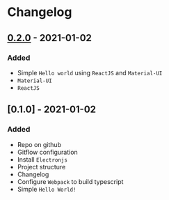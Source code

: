 # Changelog

## [0.2.0] - 2021-01-02
### Added
- Simple `Hello world` using `ReactJS` and `Material-UI`
- `Material-UI`
- `ReactJS`

## [0.1.0] - 2021-01-02
### Added
- Repo on github
- Gitflow configuration
- Install `Electronjs`
- Project structure
- Changelog
- Configure `Webpack` to build typescript
- Simple `Hello World!`

[0.2.0]: https://github.com/gontarczyk-artur/elseto/compare/0.1.0...0.2.0
